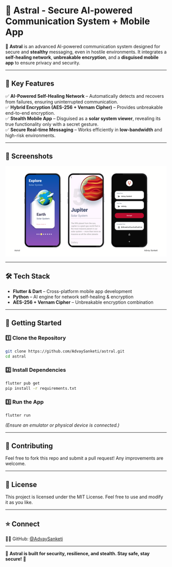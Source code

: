 # 🌌 **Astral - Secure AI-powered Communication System + Mobile App**

🚀 **Astral** is an advanced AI-powered communication system designed for secure and **stealthy** messaging, even in hostile environments. It integrates a **self-healing network**, **unbreakable encryption**, and a **disguised mobile app** to ensure privacy and security.

---

## 🔑 **Key Features**

✅ **AI-Powered Self-Healing Network** – Automatically detects and recovers from failures, ensuring uninterrupted communication.  
✅ **Hybrid Encryption (AES-256 + Vernam Cipher)** – Provides unbreakable end-to-end encryption.  
✅ **Stealth Mobile App** – Disguised as a **solar system viewer**, revealing its true functionality only with a secret gesture.  
✅ **Secure Real-time Messaging** – Works efficiently in **low-bandwidth** and high-risk environments.

---

## 📸 **Screenshots**

![Astral Screenshot](astral.png)

---

## 🛠 **Tech Stack**

- **Flutter & Dart** – Cross-platform mobile app development
- **Python** – AI engine for network self-healing & encryption
- **AES-256 + Vernam Cipher** – Unbreakable encryption combination

---

## 🚀 **Getting Started**

### 1️⃣ **Clone the Repository**

```sh
git clone https://github.com/AdvaySanketi/astral.git
cd astral
```

### 2️⃣ **Install Dependencies**

```sh
flutter pub get
pip install -r requirements.txt
```

### 3️⃣ **Run the App**

```sh
flutter run
```

_(Ensure an emulator or physical device is connected.)_

---

## 🌟 Contributing

Feel free to fork this repo and submit a pull request! Any improvements are welcome.

---

## 📜 License

This project is licensed under the MIT License. Feel free to use and modify it as you like.

---

## ⭐ Connect

👨‍💻 GitHub: [@AdvaySanketi](https://github.com/AdvaySanketi)

---

🔐 **Astral is built for security, resilience, and stealth. Stay safe, stay secure!** 🚀

